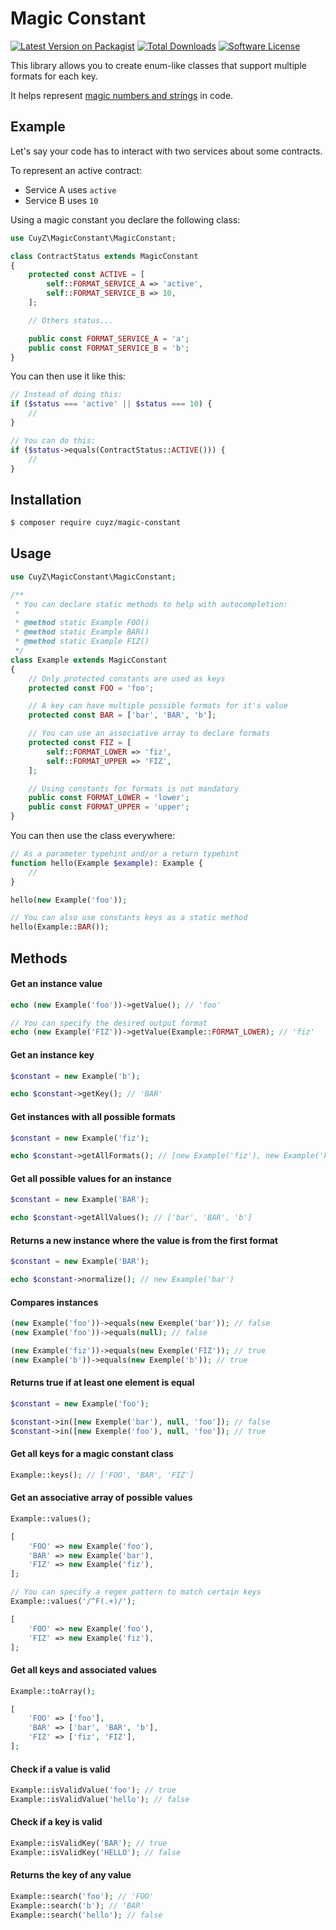 # Magic Constant

[![Latest Version on Packagist][ico-version]][link-packagist]
[![Total Downloads][ico-downloads]][link-downloads]
[![Software License][ico-license]](LICENSE)

This library allows you to create enum-like classes that support multiple
formats for each key.

It helps represent [magic numbers and strings][link-wikipedia] in code.

## Example

Let's say your code has to interact with two services about some contracts.

To represent an active contract:

- Service A uses `active`
- Service B uses `10`

Using a magic constant you declare the following class:

```php
use CuyZ\MagicConstant\MagicConstant;

class ContractStatus extends MagicConstant
{
    protected const ACTIVE = [
        self::FORMAT_SERVICE_A => 'active',
        self::FORMAT_SERVICE_B => 10,
    ];

    // Others status...

    public const FORMAT_SERVICE_A = 'a';
    public const FORMAT_SERVICE_B = 'b';
}
```

You can then use it like this:

```php
// Instead of doing this:
if ($status === 'active' || $status === 10) {
    //
}

// You can do this:
if ($status->equals(ContractStatus::ACTIVE())) {
    //
}
```

## Installation

```bash
$ composer require cuyz/magic-constant
```

## Usage

```php
use CuyZ\MagicConstant\MagicConstant;

/**
 * You can declare static methods to help with autocompletion:
 *
 * @method static Example FOO()
 * @method static Example BAR()
 * @method static Example FIZ()
 */
class Example extends MagicConstant
{
    // Only protected constants are used as keys
    protected const FOO = 'foo';

    // A key can have multiple possible formats for it's value
    protected const BAR = ['bar', 'BAR', 'b'];

    // You can use an associative array to declare formats
    protected const FIZ = [
        self::FORMAT_LOWER => 'fiz',
        self::FORMAT_UPPER => 'FIZ',
    ];

    // Using constants for formats is not mandatory
    public const FORMAT_LOWER = 'lower';
    public const FORMAT_UPPER = 'upper';
}
```

You can then use the class everywhere:

```php
// As a parameter typehint and/or a return typehint
function hello(Example $example): Example {
    //
}

hello(new Example('foo'));

// You can also use constants keys as a static method
hello(Example::BAR());
```

## Methods

#### Get an instance value

```php
echo (new Example('foo'))->getValue(); // 'foo'

// You can specify the desired output format
echo (new Example('FIZ'))->getValue(Example::FORMAT_LOWER); // 'fiz'
```

#### Get an instance key

```php
$constant = new Example('b');

echo $constant->getKey(); // 'BAR'
```

#### Get instances with all possible formats

```php
$constant = new Example('fiz');

echo $constant->getAllFormats(); // [new Example('fiz'), new Example('FIZ')]
```

#### Get all possible values for an instance

```php
$constant = new Example('BAR');

echo $constant->getAllValues(); // ['bar', 'BAR', 'b']
```

#### Returns a new instance where the value is from the first format

```php
$constant = new Example('BAR');

echo $constant->normalize(); // new Example('bar')
```

#### Compares instances

```php
(new Example('foo'))->equals(new Exemple('bar')); // false
(new Example('foo'))->equals(null); // false

(new Example('fiz'))->equals(new Exemple('FIZ')); // true
(new Example('b'))->equals(new Exemple('b')); // true
```

#### Returns true if at least one element is equal

```php
$constant = new Example('foo');

$constant->in([new Exemple('bar'), null, 'foo']); // false
$constant->in([new Exemple('foo'), null, 'foo']); // true
```

#### Get all keys for a magic constant class

```php
Example::keys(); // ['FOO', 'BAR', 'FIZ']
```

#### Get an associative array of possible values

```php
Example::values();

[
    'FOO' => new Example('foo'),
    'BAR' => new Example('bar'),
    'FIZ' => new Example('fiz'),
];

// You can specify a regex pattern to match certain keys
Example::values('/^F(.+)/');

[
    'FOO' => new Example('foo'),
    'FIZ' => new Example('fiz'),
];
```

#### Get all keys and associated values

```php
Example::toArray();

[
    'FOO' => ['foo'],
    'BAR' => ['bar', 'BAR', 'b'],
    'FIZ' => ['fiz', 'FIZ'],
];
```

#### Check if a value is valid

```php
Example::isValidValue('foo'); // true
Example::isValidValue('hello'); // false
```

#### Check if a key is valid

```php
Example::isValidKey('BAR'); // true
Example::isValidKey('HELLO'); // false
```

#### Returns the key of any value

```php
Example::search('foo'); // 'FOO'
Example::search('b'); // 'BAR'
Example::search('hello'); // false
```

[ico-version]: https://img.shields.io/packagist/v/cuyz/magic-constant.svg
[ico-downloads]: https://img.shields.io/packagist/dt/cuyz/magic-constant.svg
[ico-license]: https://img.shields.io/badge/license-MIT-brightgreen.svg

[link-packagist]: https://packagist.org/packages/cuyz/magic-constant
[link-downloads]: https://packagist.org/packages/cuyz/magic-constant
[link-wikipedia]: https://en.wikipedia.org/wiki/Magic_number_(programming)
